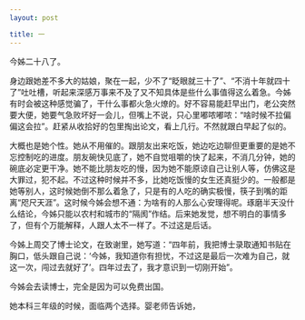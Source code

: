 ```yaml
---
layout: post

title: 一
---
```


今姊二十八了。

身边跟她差不多大的姑娘，聚在一起，少不了“眨眼就三十了”、“不消十年就四十了”吐吐槽，听起来深感万事来不及了又不知具体是些什么事值得这么着急。今姊有时会被这种感觉骗了，干什么事都火急火燎的。好不容易能赶早出门，老公突然要大便，她要气急败坏好一会儿，但嘴上不说，只心里嘟哝嘟哝：“啥时候不拉偏偏这会拉”。赶紧从收拾好的包里掏出论文，看上几行。不然就跟白早起了似的。

大概也是她个性。她从不用催的。跟朋友出来吃饭，她边吃边聊但更重要的是她不忘控制吃的进度。朋友碗快见底了，她不自觉咀嚼的快了起来，不消几分钟，她的碗底必定更干净。她不能比朋友吃的慢，因为她不能原谅自己让别人等，仿佛这是大罪过，犯不起。不过这种时候并不多，比她吃饭慢的女生还真挺少的。一般都是她等别人，这时候她倒不那么着急了，只是有的人吃的确实极慢，筷子到嘴的距离“咫尺天涯”。这时候今姊会想不通：为啥有的人那么心安理得呢。琢磨半天没什么结论，今姊只能以农村和城市的“隔阂”作结。后来她发觉，想不明白的事情多了，但有个万能解释，人跟人太不一样了。不过这是后话。

今姊上周交了博士论文，在致谢里，她写道：“四年前，我把博士录取通知书贴在胸口，低头跟自己说：‘今姊，我知道你有担忧，不过这是最后一次难为自己，就这一次，闯过去就好了’。四年过去了，我才意识到一切刚开始”。

今姊会去读博士，完全是因为可以免费出国。

她本科三年级的时候，面临两个选择。婴老师告诉她，






















